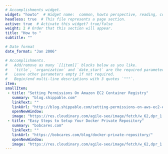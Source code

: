 ```yaml
---
# Accomplishments widget.
widget: "howto"  # Widget name:  common, howto perspective, reading, cd-with-jenkins-and-docker  etc
headless: true  # This file represents a page section.
active: true  # Activate this widget? true/false
weight: 2 # Order that this section will appear.
title: "How to "
subtitle: ""

# Date format
date_format: "Jan 2006"

# Accomplishments.
#   Add/remove as many `[[item]]` blocks below as you like.
#   `title`, `organization` and `date_start` are the required parameters.
#   Leave other parameters empty if not required.
#   Begin/end multi-line descriptions with 3 quotes `"""`.
item:
smallItem: 
 - title: "Setting Permissions On Amazon EC2 Container Registry"
   summary: "blog.shippable.com"
   linkText: ""
   linkUrl: "http://blog.shippable.com/setting-permissions-on-aws-ec2-ecr-repositories" 
   openNewWindow: 
   image: "https://res.cloudinary.com/agile-seo/image/fetch/w_62,dpr_1.0,d_blank_am8gzx.png/https%3A%2F%2Flogo.clearbit.com%2Fblog.shippable.com%3Fsize%3D250" 
 - title: "Easy Steps to Setup Your Docker Private Repository"
   summary: "bobcares.com"
   linkText: ""
   linkUrl: "https://bobcares.com/blog/docker-private-repository/"
   openNewWindow: 
   image: "https://res.cloudinary.com/agile-seo/image/fetch/w_62,dpr_1.0,d_blank_am8gzx.png/https%3A%2F%2Flogo.clearbit.com%2Fbobcares.com%3Fsize%3D250" 
---
```


